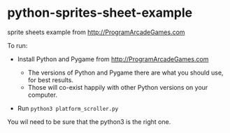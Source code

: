 # python-sprites-sheet-example
sprite sheets example from  http://ProgramArcadeGames.com 

To run:

* Install Python and Pygame from http://ProgramArcadeGames.com
    * The versions of Python and Pygame there are what you should use,
      for best results.
    * Those will co-exist happily with other Python versions on your computer.

* Run `python3 platform_scroller.py`

You wil need to be sure that the python3 is the right one.


